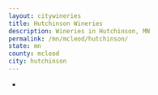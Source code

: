```yaml
---
layout: citywineries
title: Hutchinson Wineries
description: Wineries in Hutchinson, MN
permalink: /mn/mcleod/hutchinson/
state: mn
county: mcleod
city: hutchinson
---
```

-
